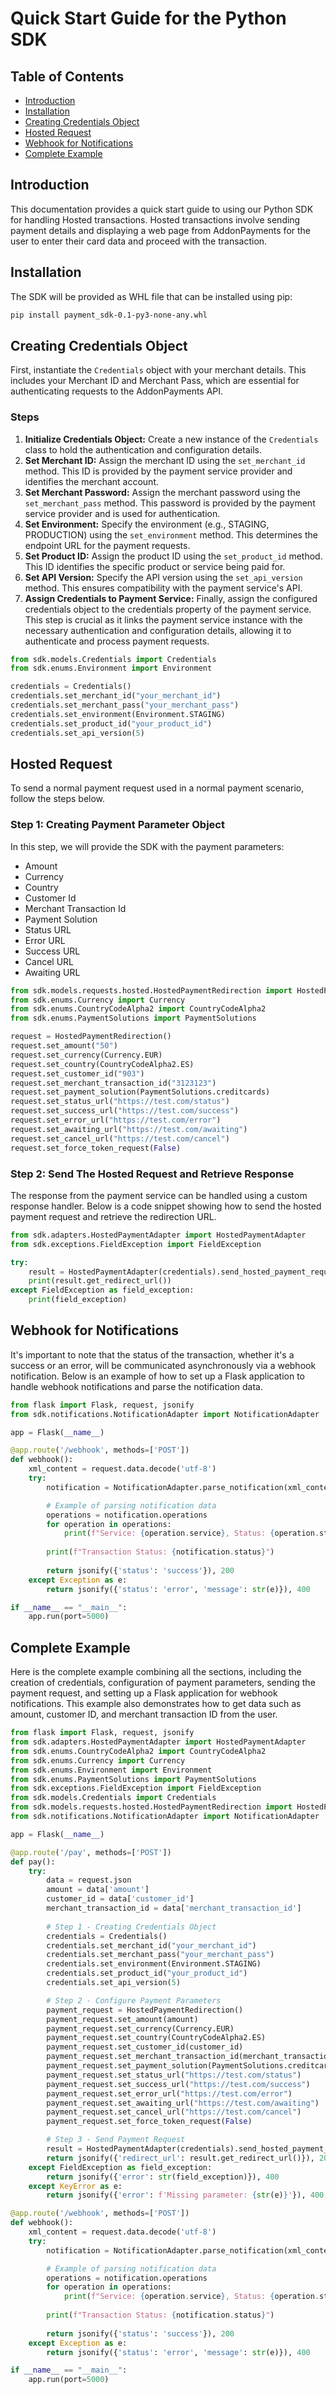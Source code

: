 # Quick Start Guide for the Python SDK

## Table of Contents

- [Introduction](#introduction)
- [Installation](#installation)
- [Creating Credentials Object](#creating-credentials-object)
- [Hosted Request](#hosted-request)
- [Webhook for Notifications](#webhook-for-notifications)
- [Complete Example](#complete-example)

## Introduction

This documentation provides a quick start guide to using our Python SDK for handling Hosted transactions. Hosted transactions involve sending payment details and displaying a web page from AddonPayments for the user to enter their card data and proceed with the transaction.

## Installation

The SDK will be provided as WHL file that can be installed using pip:

```sh
pip install payment_sdk-0.1-py3-none-any.whl
```

## Creating Credentials Object

First, instantiate the `Credentials` object with your merchant details. This includes your Merchant ID and Merchant Pass, which are essential for authenticating requests to the AddonPayments API.

### Steps

1. **Initialize Credentials Object:** Create a new instance of the `Credentials` class to hold the authentication and configuration details.
2. **Set Merchant ID:** Assign the merchant ID using the `set_merchant_id` method. This ID is provided by the payment service provider and identifies the merchant account.
3. **Set Merchant Password:** Assign the merchant password using the `set_merchant_pass` method. This password is provided by the payment service provider and is used for authentication.
4. **Set Environment:** Specify the environment (e.g., STAGING, PRODUCTION) using the `set_environment` method. This determines the endpoint URL for the payment requests.
5. **Set Product ID:** Assign the product ID using the `set_product_id` method. This ID identifies the specific product or service being paid for.
6. **Set API Version:** Specify the API version using the `set_api_version` method. This ensures compatibility with the payment service's API.
7. **Assign Credentials to Payment Service:** Finally, assign the configured credentials object to the credentials property of the payment service. This step is crucial as it links the payment service instance with the necessary authentication and configuration details, allowing it to authenticate and process payment requests.

```python
from sdk.models.Credentials import Credentials
from sdk.enums.Environment import Environment

credentials = Credentials()
credentials.set_merchant_id("your_merchant_id")
credentials.set_merchant_pass("your_merchant_pass")
credentials.set_environment(Environment.STAGING)
credentials.set_product_id("your_product_id")
credentials.set_api_version(5)
```

## Hosted Request

To send a normal payment request used in a normal payment scenario, follow the steps below.

### Step 1: Creating Payment Parameter Object

In this step, we will provide the SDK with the payment parameters:

- Amount
- Currency
- Country
- Customer Id
- Merchant Transaction Id
- Payment Solution
- Status URL
- Error URL
- Success URL
- Cancel URL
- Awaiting URL

```python
from sdk.models.requests.hosted.HostedPaymentRedirection import HostedPaymentRedirection
from sdk.enums.Currency import Currency
from sdk.enums.CountryCodeAlpha2 import CountryCodeAlpha2
from sdk.enums.PaymentSolutions import PaymentSolutions

request = HostedPaymentRedirection()
request.set_amount("50")
request.set_currency(Currency.EUR)
request.set_country(CountryCodeAlpha2.ES)
request.set_customer_id("903")
request.set_merchant_transaction_id("3123123")
request.set_payment_solution(PaymentSolutions.creditcards)
request.set_status_url("https://test.com/status")
request.set_success_url("https://test.com/success")
request.set_error_url("https://test.com/error")
request.set_awaiting_url("https://test.com/awaiting")
request.set_cancel_url("https://test.com/cancel")
request.set_force_token_request(False)
```

### Step 2: Send The Hosted Request and Retrieve Response

The response from the payment service can be handled using a custom response handler. Below is a code snippet showing how to send the hosted payment request and retrieve the redirection URL.

```python
from sdk.adapters.HostedPaymentAdapter import HostedPaymentAdapter
from sdk.exceptions.FieldException import FieldException

try:
    result = HostedPaymentAdapter(credentials).send_hosted_payment_request(request)
    print(result.get_redirect_url())
except FieldException as field_exception:
    print(field_exception)
```

## Webhook for Notifications

It's important to note that the status of the transaction, whether it's a success or an error, will be communicated asynchronously via a webhook notification. Below is an example of how to set up a Flask application to handle webhook notifications and parse the notification data.

```python
from flask import Flask, request, jsonify
from sdk.notifications.NotificationAdapter import NotificationAdapter

app = Flask(__name__)

@app.route('/webhook', methods=['POST'])
def webhook():
    xml_content = request.data.decode('utf-8')
    try:
        notification = NotificationAdapter.parse_notification(xml_content)

        # Example of parsing notification data
        operations = notification.operations
        for operation in operations:
            print(f"Service: {operation.service}, Status: {operation.status}")
        
        print(f"Transaction Status: {notification.status}")
        
        return jsonify({'status': 'success'}), 200
    except Exception as e:
        return jsonify({'status': 'error', 'message': str(e)}), 400

if __name__ == "__main__":
    app.run(port=5000)
```

## Complete Example

Here is the complete example combining all the sections, including the creation of credentials, configuration of payment parameters, sending the payment request, and setting up a Flask application for webhook notifications. This example also demonstrates how to get data such as amount, customer ID, and merchant transaction ID from the user.

```python
from flask import Flask, request, jsonify
from sdk.adapters.HostedPaymentAdapter import HostedPaymentAdapter
from sdk.enums.CountryCodeAlpha2 import CountryCodeAlpha2
from sdk.enums.Currency import Currency
from sdk.enums.Environment import Environment
from sdk.enums.PaymentSolutions import PaymentSolutions
from sdk.exceptions.FieldException import FieldException
from sdk.models.Credentials import Credentials
from sdk.models.requests.hosted.HostedPaymentRedirection import HostedPaymentRedirection
from sdk.notifications.NotificationAdapter import NotificationAdapter

app = Flask(__name__)

@app.route('/pay', methods=['POST'])
def pay():
    try:
        data = request.json
        amount = data['amount']
        customer_id = data['customer_id']
        merchant_transaction_id = data['merchant_transaction_id']
        
        # Step 1 - Creating Credentials Object
        credentials = Credentials()
        credentials.set_merchant_id("your_merchant_id")
        credentials.set_merchant_pass("your_merchant_pass")
        credentials.set_environment(Environment.STAGING)
        credentials.set_product_id("your_product_id")
        credentials.set_api_version(5)

        # Step 2 - Configure Payment Parameters
        payment_request = HostedPaymentRedirection()
        payment_request.set_amount(amount)
        payment_request.set_currency(Currency.EUR)
        payment_request.set_country(CountryCodeAlpha2.ES)
        payment_request.set_customer_id(customer_id)
        payment_request.set_merchant_transaction_id(merchant_transaction_id)
        payment_request.set_payment_solution(PaymentSolutions.creditcards)
        payment_request.set_status_url("https://test.com/status")
        payment_request.set_success_url("https://test.com/success")
        payment_request.set_error_url("https://test.com/error")
        payment_request.set_awaiting_url("https://test.com/awaiting")
        payment_request.set_cancel_url("https://test.com/cancel")
        payment_request.set_force_token_request(False)

        # Step 3 - Send Payment Request
        result = HostedPaymentAdapter(credentials).send_hosted_payment_request(payment_request)
        return jsonify({'redirect_url': result.get_redirect_url()}), 200
    except FieldException as field_exception:
        return jsonify({'error': str(field_exception)}), 400
    except KeyError as e:
        return jsonify({'error': f'Missing parameter: {str(e)}'}), 400

@app.route('/webhook', methods=['POST'])
def webhook():
    xml_content = request.data.decode('utf-8')
    try:
        notification = NotificationAdapter.parse_notification(xml_content)

        # Example of parsing notification data
        operations = notification.operations
        for operation in operations:
            print(f"Service: {operation.service}, Status: {operation.status}")
        
        print(f"Transaction Status: {notification.status}")
        
        return jsonify({'status': 'success'}), 200
    except Exception as e:
        return jsonify({'status': 'error', 'message': str(e)}), 400

if __name__ == "__main__":
    app.run(port=5000)
```